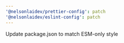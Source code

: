 ```yaml
---
'@nelsonlaidev/prettier-config': patch
'@nelsonlaidev/eslint-config': patch
---
```


Update package.json to match ESM-only style
